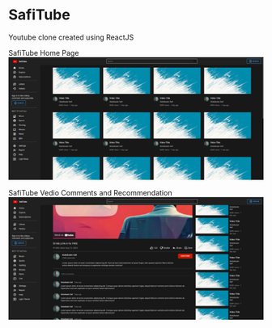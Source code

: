 # SafiTube

Youtube clone created using ReactJS

SafiTube Home Page
![SafiTubeHomePage](./SafiTubeHomePage.png)

SafiTube Vedio Comments and Recommendation
![SafiTubeVedioCommentsandRecommendation](./SafiTubeVedioCommentsandRecommendation.png)
